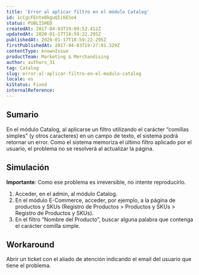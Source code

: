 ```yaml
---
title: 'Error al aplicar filtro en el módulo Catalog'
id: 1cCgcFEnte0kguQIi6ESo4
status: PUBLISHED
createdAt: 2017-04-03T19:09:52.412Z
updatedAt: 2020-01-17T18:59:22.295Z
publishedAt: 2020-01-17T18:59:22.295Z
firstPublishedAt: 2017-04-03T19:27:01.329Z
contentType: knownIssue
productTeam: Marketing & Merchandising
author: authors_31
tag: Catalog
slug: error-al-aplicar-filtro-en-el-modulo-catalog
locale: es
kiStatus: Fixed
internalReference: 
---
```


## Sumario

En el módulo Catalog, al aplicarse un filtro utilizando el carácter “comillas simples” (y otros caracteres) en un campo de texto, el sistema podrá retornar un error. Como el sistema memoriza el último filtro aplicado por el usuario, el problema no se resolverá al actualizar la página.

## Simulación

__Importante__: Como ese problema es irreversible, no intente reproducirlo.

1. Acceder, en el admin, al módulo Catalog.
2. En el módulo E-Commerce, acceder, por ejemplo, a la página de productos y SKUs (Registro de Productos > Productos y SKUs > Registro de Productos y SKUs).
3. En el filtro “Nombre del Producto”, buscar alguna palabra que contenga el carácter comilla simple.

## Workaround

Abrir un ticket con el aliado de atención indicando el email del usuario que tiene el problema.

